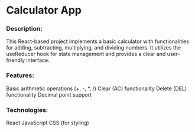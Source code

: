 # Calculator App

### Description:

This React-based project implements a basic calculator with functionalities for adding, subtracting, multiplying, and dividing numbers. It utilizes the useReducer hook for state management and provides a clear and user-friendly interface.

### Features:

Basic arithmetic operations (+, -, *, /)
Clear (AC) functionality
Delete (DEL) functionality
Decimal point support

### Technologies:

React
JavaScript
CSS (for styling)
